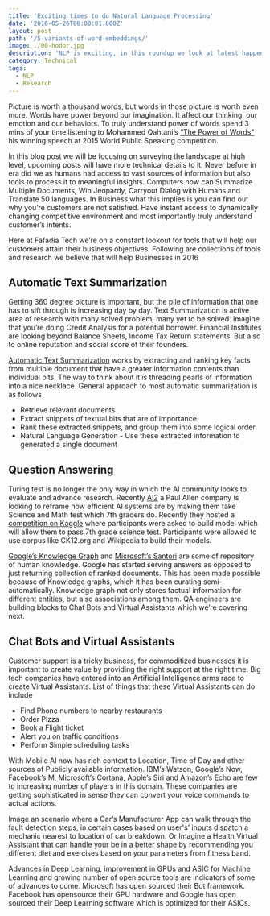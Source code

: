 ```yaml
---
title: 'Exciting times to do Natural Language Processing'
date: '2016-05-26T00:00:01.000Z'
layout: post
path: '/5-variants-of-word-embeddings/'
image: ./00-hodor.jpg
description: 'NLP is exciting, in this roundup we look at latest happening in NLP domain'
category: Technical
tags:
  - NLP
  - Research
---
```


Picture is worth a thousand words, but words in those picture is worth even more. Words have power beyond our imagination. It affect our thinking, our emotion and our behaviors. To truly understand power of words spend 3 mins of your time listening to Mohammed Qahtani’s [“The Power of Words"](https://www.youtube.com/watch?v=qasE4ecA57Y) his winning speech at 2015 World Public Speaking competition.

In this blog post we will be focusing on surveying the landscape at high level, upcoming posts will have more technical details to it. Never before in era did we as humans had access to vast sources of information but also tools to process it to meaningful insights. Computers now can Summarize Multiple Documents, Win Jeopardy, Carryout Dialog with Humans and Translate 50 languages. In Business what this implies is you can find out why you’re customers are not satisfied. Have instant access to dynamically changing competitive environment and most importantly truly understand customer’s intents.

 <!--more-->

Here at Fafadia Tech we’re on a constant lookout for tools that will help our customers attain their business objectives. Following are collections of tools and research we believe that will help Businesses in 2016

## Automatic Text Summarization

Getting 360 degree picture is important, but the pile of information that one has to sift through is increasing day by day. Text Summarization is active area of research with many solved problem, many yet to be solved. Imagine that you’re doing Credit Analysis for a potential borrower. Financial Institutes are looking beyond Balance Sheets, Income Tax Return statements. But also to online reputation and social score of their founders.

[Automatic Text Summarization](https://en.wikipedia.org/wiki/Automatic_summarization) works by extracting and ranking key facts from multiple document that have a greater information contents than individual bits. The way to think about it is threading pearls of information into a nice necklace. General approach to most automatic summarization is as follows

- Retrieve relevant documents
- Extract snippets of textual bits that are of importance
- Rank these extracted snippets, and group them into some logical order
- Natural Language Generation - Use these extracted information to generated a single document

## Question Answering

Turing test is no longer the only way in which the AI community looks to evaluate and advance research. Recently [AI2](http://allenai.org/) a Paul Allen company is looking to reframe how efficient AI systems are by making them take Science and Math test which 7th graders do. Recently they hosted a [competition on Kaggle](http://blog.kaggle.com/2016/04/09/the-allen-ai-science-challenge-winners-interview-3rd-place-alejandro-mosquera/) where participants were asked to build model which will allow them to pass 7th grade science test. Participants were allowed to use corpus like CK12.org and Wikipedia to build their models.

[Google’s Knowledge Graph](http://searchengineland.com/library/google/google-knowledge-graph) and [Microsoft’s Santori](http://www.cnet.com/news/microsofts-bing-seeks-enlightenment-with-satori/) are some of repository of human knowledge. Google has started serving answers as opposed to just returning collection of ranked documents. This has been made possible because of Knowledge graphs, which it has been curating semi-automatically. Knowledge graph not only stores factual information for different entities, but also associations among them. QA engineers are building blocks to Chat Bots and Virtual Assistants which we’re covering next.

## Chat Bots and Virtual Assistants

Customer support is a tricky business, for commoditized businesses it is important to create value by providing the right support at the right time. Big tech companies have entered into an Artificial Intelligence arms race to create Virtual Assistants. List of things that these Virtual Assistants can do include

- Find Phone numbers to nearby restaurants
- Order Pizza
- Book a Flight ticket
- Alert you on traffic conditions
- Perform Simple scheduling tasks

With Mobile AI now has rich context to Location, Time of Day and other sources of Publicly available information. IBM’s Watson, Google’s Now, Facebook’s M, Microsoft’s Cortana, Apple’s Siri and Amazon’s Echo are few to increasing number of players in this domain. These companies are getting sophisticated in sense they can convert your voice commands to actual actions.

Image an scenario where a Car’s Manufacturer App can walk through the fault detection steps, in certain cases based on user's’ inputs dispatch a mechanic nearest to location of car breakdown. Or Imagine a Health Virtual Assistant that can handle your be in a better shape by recommending you different diet and exercises based on your parameters from fitness band.

Advances in Deep Learning, improvement in GPUs and ASIC for Machine Learning and growing number of open source tools are indicators of some of advances to come. Microsoft has open sourced their Bot framework. Facebook has opensource their GPU hardware and Google has open sourced their Deep Learning software which is optimized for their ASICs.

